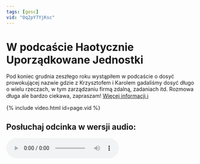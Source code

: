 ```yaml
---
tags: [gosc]
vid: "Oq2pY7YjKsc"
---
```


# W podcaście Haotycznie Uporządkowane Jednostki

Pod koniec grudnia zeszłego roku wystąpiłem w podcaście o dosyć prowokującej nazwie gdzie z Krzysztofem i Karolem gadaliśmy dosyć długo o wielu rzeczach, w tym zarządzaniu firmą zdalną, zadaniach itd. Rozmowa długa ale bardzo ciekawa, zapraszam!
 [Więcej informacji ℹ️](https://anchor.fm/huj/episodes/16-Micha-liwiski-eo5c4s)

{% include video.html id=page.vid %}

<!--More-->

## Posłuchaj odcinka w wersji audio:

<audio controls>
<source src="https://d3ctxlq1ktw2nl.cloudfront.net/staging/2021-01-25/108b918162030f37255bd1c0cc381d14.m4a" type="audio/mpeg">
</audio>


[n]: https://nozbe.com/pl/?a=mike
[np]: https://nozbe.com/pl/personal/?a=mike
